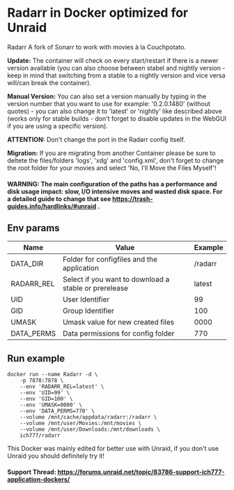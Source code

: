 # Radarr in Docker optimized for Unraid
Radarr A fork of Sonarr to work with movies à la Couchpotato.

**Update:** The container will check on every start/restart if there is a newer version available (you can also choose between stabel and nightly version - keep in mind that switching from a stable to a nightly version and vice versa will/can break the container).

**Manual Version:** You can also set a version manually by typing in the version number that you want to use for example: '0.2.0.1480' (without quotes) - you can also change it to 'latest' or 'nightly' like described above (works only for stable builds - don't forget to disable updates in the WebGUI if you are using a specific version).

**ATTENTION:** Don't change the port in the Radarr config itself.

**Migration:** If you are migrating from another Container please be sure to deltete the files/folders 'logs', 'xdg' and 'config.xml', don't forget to change the root folder for your movies and select 'No, I'll Move the Files Myself'!

#### **WARNING:** The main configuration of the paths has a performance and disk usage impact: **slow, I/O intensive moves and wasted disk space**. For a detailed guide to change that see https://trash-guides.info/hardlinks/#unraid .


## Env params
| Name | Value | Example |
| --- | --- | --- |
| DATA_DIR | Folder for configfiles and the application | /radarr |
| RADARR_REL | Select if you want to download a stable or prerelease | latest |
| UID | User Identifier | 99 |
| GID | Group Identifier | 100 |
| UMASK | Umask value for new created files | 0000 |
| DATA_PERMS | Data permissions for config folder | 770 |

## Run example
```
docker run --name Radarr -d \
	-p 7878:7878 \
	--env 'RADARR_REL=latest' \
	--env 'UID=99' \
	--env 'GID=100' \
	--env 'UMASK=0000' \
	--env 'DATA_PERMS=770' \
	--volume /mnt/cache/appdata/radarr:/radarr \
	--volume /mnt/user/Movies:/mnt/movies \
	--volume /mnt/user/Downloads:/mnt/downloads \
	ich777/radarr
```

This Docker was mainly edited for better use with Unraid, if you don't use Unraid you should definitely try it!

#### Support Thread: https://forums.unraid.net/topic/83786-support-ich777-application-dockers/